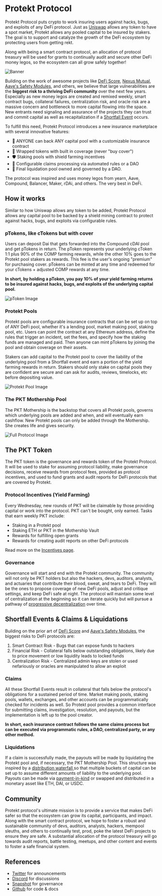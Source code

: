 # Protekt Protocol
Protekt Protocol puts crypto to work insuring users against hacks, bugs, and exploits of any DeFi protocol. Just as [Uniswap](https://uniswap.org/) allows any token to have a spot market, Protekt allows any pooled capital to be insured by stakers. The goal is to support and catalyze the growth of the DeFi ecosystem by protecting users from getting rekt.

Along with being a smart contract protocol, an allocation of protocol treasury will be used for grants to continually audit and secure other DeFi money legos, so the ecosystem can all grow safely together!

![Banner](/img/banner.jpg)

Building on the work of awesome projects like [DeFi Score](https://defiscore.io/), [Nexus Mutual](https://nexusmutual.io/), [Aave's Safety Modules](https://docs.aave.com/aavenomics/safety-module), and others, we believe that large vulnerabilities are the **biggest risk to a thriving DeFi community** over the next few years. Especially as new money legos are created and remixed weekly, smart contract bugs, collateral failures, centralization risk, and oracle risk are a massive concern and bottleneck to more capital flowing into the space. New entrants need signaling and assurance of the projects they can trust and commit capital as well as recapitalization if a [Shortfall Event](https://docs.aave.com/aavenomics/terminology#shortfall-event-se) occurs.

To fulfill this need, Protekt Protocol introduces a new insurance marketplace with several innovative features:
* 📜 ANYONE can back ANY capital pool with a customizable insurance contract
* 💸 Wrapped tokens with built in coverage (never "buy cover")
* 🛡 Staking pools with shield farming incentives
* 🔀 Configurable claims processing via automated rules or a DAO
* 🏦 Final liquidation pool owned and governed by a DAO.

The protocol  was inspired and uses money legos from yearn, Aave, Compound, Balancer, Maker, rDAi, and others. The very best in DeFi.

## How it works
Similar to how Uniswap allows any token to be added, Protekt Protocol allows any capital pool to be backed by a shield mining contract to protect against hacks, bugs, and exploits via configurable rules.

### pTokens, like cTokens but with cover
Users can deposit Dai that gets forwarded into the Compound cDAI pool and get pTokens in return. The pToken represents your underlying cToken 1:1 plus 90% of the COMP farming rewards, while the other 10% goes to the Protekt pool stakers as rewards. This fee is the user's ongoing "premium" for purchasing cover. pTokens can be minted at any time and redeemed for your cTokens + adjusted COMP rewards at any time.

**In short, by holding a pToken, you pay 10% of your yield farming returns to be insured against hacks, bugs, and exploits of the underlying capital pool.**

![pToken Image](/img/pTokenDiagram.png)

### Protekt Pools
Protekt pools are configurable insurance contracts that can be set up on top of ANY DeFi pool, whether it's a lending pool, market making pool, staking pool, etc. Users can point the contract at any Ethereum address, define the rules that trigger an incident, set the fees, and specify how the staking funds are managed and paid. Then anyone can mint pTokens by joining the pool and obtain coverage on their assets.

Stakers can add capital to the Protekt pool to cover the liability of the underlying pool from a Shortfall event and earn a portion of the yield farming rewards in return. Stakers should only stake on capital pools they are confident are secure and can ask for audits, reviews, timelocks, etc before depositing value.

![Protekt Pool Image](/img/ProtektPool.png)

### The PKT Mothership Pool
The PKT Mothership is the backstop that covers all Protekt pools, governs which underlying pools are added and when, and will eventually earn cashflow. New Protekt pools can only be added through the Mothership. She creates life and gives security.

![Full Protocol Image](/img/ProtektProtocolDiagram.png)

## The PKT Token
The PKT token is the governance and rewards token of the Protekt Protocol. It will be used to stake for assuming protocol liability, make governance decisions, receive rewards from protocol fees, provided as protocol incentives, and used to fund grants and audit reports for DeFi protocols that are covered by Protekt.

### Protocol Incentives (Yield Farming)
Every Wednesday, new rounds of PKT will be claimable by those providing capital or work into the protocol. PKT can't be bought, only earned. Tasks that earn weekly PKT include:
* Staking in a Protekt pool
* Staking ETH or PKT in the Mothership Vault
* Rewards for fulfilling open grants
* Rewards for creating audit reports on other DeFi protocols

Read more on the [Incentives page](/docs/incentives.md).

### Governance
Governance will start and end with the Protekt community. The community will not only be PKT holders but also the hackers, devs, auditors, analysts, and actuaries that contribute their blood, sweat, and tears to DeFi. They will be the ones to propose coverage of new DeFi pools, adjust and critique settings, and keep DeFi safe at night. The protocol will maintain some level of centralization at the beginning so it can iterate quickly but will pursue a pathway of [progressive decentralization](https://a16z.com/2020/01/09/progressive-decentralization-crypto-product-management/) over time.

## Shortfall Events & Claims & Liquidations
Building on the prior art of [DeFi Score](https://defiscore.io/) and [Aave's Safety Modules](https://docs.aave.com/aavenomics/safety-module), the biggest risks to DeFi protocols are:
1. Smart Contract Risk - Bugs that can expose funds to hackers
2. Financial Risk - Collateral falls below outstanding obligations, likely due to price movement or low liquidity leads to locked funds
3. Centralization Risk - Centralized admin keys are stolen or used nefariously or oracles are manipulated to allow an exploit

### Claims
All these Shortfall Events result in collateral that falls below the protocol's obligations for a sustained period of time. Market making pools, staking pools, wallets, exchanges, and other accounts can be programmatically checked for incidents as well. So Protekt pool provides a common interface for submitting claims, investigation, resolution, and payouts, but the implementation is left up to the pool creator.

**In short, each insurance contract follows the same claims process but can be executed via programmatic rules, a DAO, centralized party, or any other method.**

### Liquidations
If a claim is successfully made, the payouts will be made by liquidating the Protekt pool and, if necessary, the PKT Mothership Pool. This structure was inspired by a [distribution waterfall ](https://en.wikipedia.org/wiki/Distribution_waterfall) so that multiple buckets of capital can be set up to assume different amounts of liability to the underlying pool. Payouts can be made via [payment-in-kind](https://www.investopedia.com/terms/p/paymentinkind.asp) or swapped and distributed in a monetary asset like ETH, DAI, or USDC.

## Community
Protekt protocol's ultimate mission is to provide a service that makes DeFi safer so that the ecosystem can grow its capital, participants, and impact. Along with the smart contract protocol, we hope to foster a robust and sustainable community of devs, auditors, analysts, hackers, mempool sleuths, and others to continually test, prod, poke the latest DeFi projects to ensure they are safe. A substantial allocation of the protocol treasury will go towards audit reports, battle testing, meetups, and other content and events to foster a safe financial system.

## References
* [Twitter](https://twitter.com/protektprotocol) for announcements
* [Discord](/) for discussions
* [Snapshot](/) for governance
* [Github](https://github.com/corbinpage/protekt-protocol) for code & docs